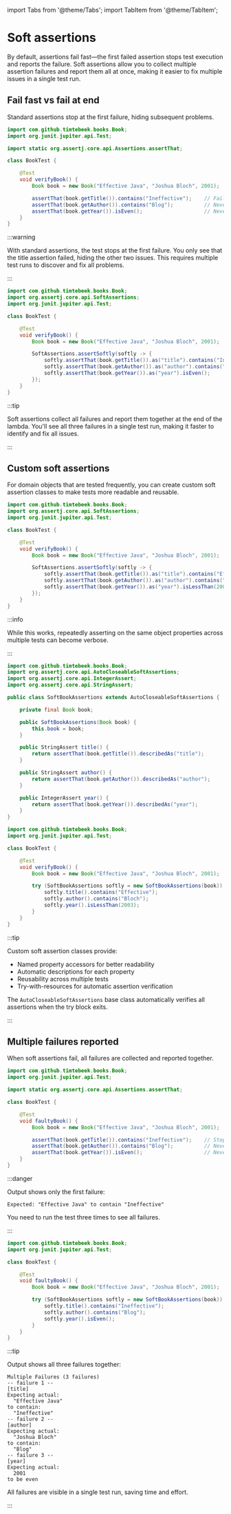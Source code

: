 import Tabs from '@theme/Tabs';
import TabItem from '@theme/TabItem';

# Soft assertions

By default, assertions fail fast—the first failed assertion stops test execution and reports the failure.
Soft assertions allow you to collect multiple assertion failures and report them all at once, making it easier to fix multiple issues in a single test run.

## Fail fast vs fail at end

Standard assertions stop at the first failure, hiding subsequent problems.

<Tabs groupId="state">
<TabItem value="before" label="Before">

```java title="BookTest.java"
import com.github.timtebeek.books.Book;
import org.junit.jupiter.api.Test;

import static org.assertj.core.api.Assertions.assertThat;

class BookTest {

    @Test
    void verifyBook() {
        Book book = new Book("Effective Java", "Joshua Bloch", 2001);

        assertThat(book.getTitle()).contains("Ineffective");    // Fails here
        assertThat(book.getAuthor()).contains("Blog");          // Never executed
        assertThat(book.getYear()).isEven();                    // Never executed
    }
}
```

:::warning

With standard assertions, the test stops at the first failure.
You only see that the title assertion failed, hiding the other two issues.
This requires multiple test runs to discover and fix all problems.

:::

</TabItem>
<TabItem value="after" label="After">

```java title="BookTest.java"
import com.github.timtebeek.books.Book;
import org.assertj.core.api.SoftAssertions;
import org.junit.jupiter.api.Test;

class BookTest {

    @Test
    void verifyBook() {
        Book book = new Book("Effective Java", "Joshua Bloch", 2001);

        SoftAssertions.assertSoftly(softly -> {
            softly.assertThat(book.getTitle()).as("title").contains("Ineffective");
            softly.assertThat(book.getAuthor()).as("author").contains("Blog");
            softly.assertThat(book.getYear()).as("year").isEven();
        });
    }
}
```

:::tip

Soft assertions collect all failures and report them together at the end of the lambda.
You'll see all three failures in a single test run, making it faster to identify and fix all issues.

:::

</TabItem>
</Tabs>

## Custom soft assertions

For domain objects that are tested frequently, you can create custom soft assertion classes to make tests more readable and reusable.

<Tabs groupId="state">
<TabItem value="before" label="Before">

```java title="BookTest.java"
import com.github.timtebeek.books.Book;
import org.assertj.core.api.SoftAssertions;
import org.junit.jupiter.api.Test;

class BookTest {

    @Test
    void verifyBook() {
        Book book = new Book("Effective Java", "Joshua Bloch", 2001);

        SoftAssertions.assertSoftly(softly -> {
            softly.assertThat(book.getTitle()).as("title").contains("Effective");
            softly.assertThat(book.getAuthor()).as("author").contains("Bloch");
            softly.assertThat(book.getYear()).as("year").isLessThan(2003);
        });
    }
}
```

:::info

While this works, repeatedly asserting on the same object properties across multiple tests can become verbose.

:::

</TabItem>
<TabItem value="after" label="After">

```java title="SoftBookAssertions.java"
import com.github.timtebeek.books.Book;
import org.assertj.core.api.AutoCloseableSoftAssertions;
import org.assertj.core.api.IntegerAssert;
import org.assertj.core.api.StringAssert;

public class SoftBookAssertions extends AutoCloseableSoftAssertions {

    private final Book book;

    public SoftBookAssertions(Book book) {
        this.book = book;
    }

    public StringAssert title() {
        return assertThat(book.getTitle()).describedAs("title");
    }

    public StringAssert author() {
        return assertThat(book.getAuthor()).describedAs("author");
    }

    public IntegerAssert year() {
        return assertThat(book.getYear()).describedAs("year");
    }
}
```

```java title="BookTest.java"
import com.github.timtebeek.books.Book;
import org.junit.jupiter.api.Test;

class BookTest {

    @Test
    void verifyBook() {
        Book book = new Book("Effective Java", "Joshua Bloch", 2001);

        try (SoftBookAssertions softly = new SoftBookAssertions(book)) {
            softly.title().contains("Effective");
            softly.author().contains("Bloch");
            softly.year().isLessThan(2003);
        }
    }
}
```

:::tip

Custom soft assertion classes provide:
- Named property accessors for better readability
- Automatic descriptions for each property
- Reusability across multiple tests
- Try-with-resources for automatic assertion verification

The `AutoCloseableSoftAssertions` base class automatically verifies all assertions when the try block exits.

:::

</TabItem>
</Tabs>

## Multiple failures reported

When soft assertions fail, all failures are collected and reported together.

<Tabs groupId="state">
<TabItem value="before" label="Before">

```java title="BookTest.java"
import com.github.timtebeek.books.Book;
import org.junit.jupiter.api.Test;

import static org.assertj.core.api.Assertions.assertThat;

class BookTest {

    @Test
    void faultyBook() {
        Book book = new Book("Effective Java", "Joshua Bloch", 2001);

        assertThat(book.getTitle()).contains("Ineffective");    // Stops here
        assertThat(book.getAuthor()).contains("Blog");          // Never runs
        assertThat(book.getYear()).isEven();                    // Never runs
    }
}
```

:::danger

Output shows only the first failure:
```
Expected: "Effective Java" to contain "Ineffective"
```

You need to run the test three times to see all failures.

:::

</TabItem>
<TabItem value="after" label="After">

```java title="BookTest.java"
import com.github.timtebeek.books.Book;
import org.junit.jupiter.api.Test;

class BookTest {

    @Test
    void faultyBook() {
        Book book = new Book("Effective Java", "Joshua Bloch", 2001);

        try (SoftBookAssertions softly = new SoftBookAssertions(book)) {
            softly.title().contains("Ineffective");
            softly.author().contains("Blog");
            softly.year().isEven();
        }
    }
}
```

:::tip

Output shows all three failures together:
```
Multiple Failures (3 failures)
-- failure 1 --
[title]
Expecting actual:
  "Effective Java"
to contain:
  "Ineffective"
-- failure 2 --
[author]
Expecting actual:
  "Joshua Bloch"
to contain:
  "Blog"
-- failure 3 --
[year]
Expecting actual:
  2001
to be even
```

All failures are visible in a single test run, saving time and effort.

:::

</TabItem>
</Tabs>
